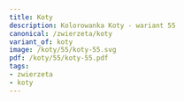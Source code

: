 ```yaml
---
title: Koty
description: Kolorowanka Koty - wariant 55
canonical: /zwierzeta/koty
variant_of: koty
image: /koty/55/koty-55.svg
pdf: /koty/55/koty-55.pdf
tags:
- zwierzeta
- koty
---
```

